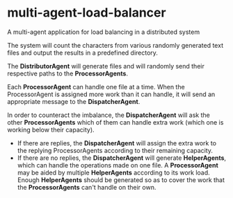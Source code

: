 # multi-agent-load-balancer
A multi-agent application for load balancing in a distributed system

The system will count the characters from various randomly generated text files and output the results in a predefined directory.

The **DistributorAgent** will generate files and will randomly send their respective paths to the **ProcessorAgents**.

Each **ProcessorAgent** can handle one file at a time. When the ProcessorAgent is assigned more work than it can handle, it will send an appropriate message to the **DispatcherAgent**.

In order to counteract the imbalance, the **DispatcherAgent** will ask the other **ProcessorAgents** which of them can handle extra work (which one is working below their capacity).
- If there are replies, the **DispatcherAgent** will assign the extra work to the replying ProcessorAgents according to their remaining capacity.
- If there are no replies, the **DispatcherAgent** will generate **HelperAgents**, which can handle the operations made on one file.
A **ProcessorAgent** may be aided by multiple **HelperAgents** according to its work load. Enough **HelperAgents** should be generated so as to cover the work that
the **ProcessorAgents** can't handle on their own.